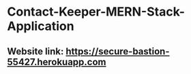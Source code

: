 # Contact-Keeper-MERN-Stack-Application

## Website link: https://secure-bastion-55427.herokuapp.com
